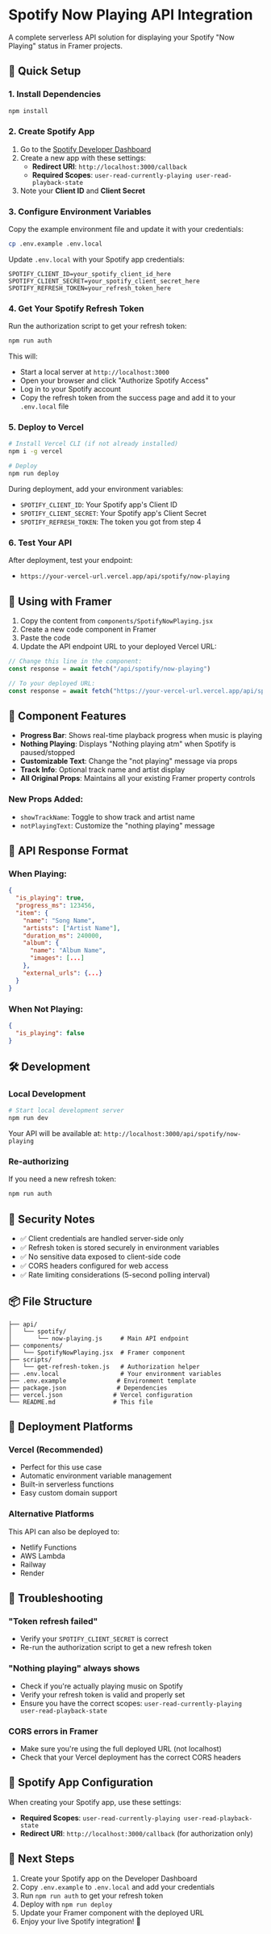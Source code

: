 # Spotify Now Playing API Integration

A complete serverless API solution for displaying your Spotify "Now Playing" status in Framer projects.

## 🚀 Quick Setup

### 1. Install Dependencies

```bash
npm install
```

### 2. Create Spotify App

1. Go to the [Spotify Developer Dashboard](https://developer.spotify.com/dashboard)
2. Create a new app with these settings:
   - **Redirect URI**: `http://localhost:3000/callback`
   - **Required Scopes**: `user-read-currently-playing user-read-playback-state`
3. Note your **Client ID** and **Client Secret**

### 3. Configure Environment Variables

Copy the example environment file and update it with your credentials:

```bash
cp .env.example .env.local
```

Update `.env.local` with your Spotify app credentials:

```env
SPOTIFY_CLIENT_ID=your_spotify_client_id_here
SPOTIFY_CLIENT_SECRET=your_spotify_client_secret_here
SPOTIFY_REFRESH_TOKEN=your_refresh_token_here
```

### 4. Get Your Spotify Refresh Token

Run the authorization script to get your refresh token:

```bash
npm run auth
```

This will:
- Start a local server at `http://localhost:3000`
- Open your browser and click "Authorize Spotify Access"
- Log in to your Spotify account
- Copy the refresh token from the success page and add it to your `.env.local` file

### 5. Deploy to Vercel

```bash
# Install Vercel CLI (if not already installed)
npm i -g vercel

# Deploy
npm run deploy
```

During deployment, add your environment variables:
- `SPOTIFY_CLIENT_ID`: Your Spotify app's Client ID
- `SPOTIFY_CLIENT_SECRET`: Your Spotify app's Client Secret  
- `SPOTIFY_REFRESH_TOKEN`: The token you got from step 4

### 6. Test Your API

After deployment, test your endpoint:
- `https://your-vercel-url.vercel.app/api/spotify/now-playing`

## 📱 Using with Framer

1. Copy the content from `components/SpotifyNowPlaying.jsx`
2. Create a new code component in Framer
3. Paste the code
4. Update the API endpoint URL to your deployed Vercel URL:

```javascript
// Change this line in the component:
const response = await fetch("/api/spotify/now-playing")

// To your deployed URL:
const response = await fetch("https://your-vercel-url.vercel.app/api/spotify/now-playing")
```

## 🎵 Component Features

- **Progress Bar**: Shows real-time playback progress when music is playing
- **Nothing Playing**: Displays "Nothing playing atm" when Spotify is paused/stopped
- **Customizable Text**: Change the "not playing" message via props
- **Track Info**: Optional track name and artist display
- **All Original Props**: Maintains all your existing Framer property controls

### New Props Added:
- `showTrackName`: Toggle to show track and artist name
- `notPlayingText`: Customize the "nothing playing" message

## 🔧 API Response Format

### When Playing:
```json
{
  "is_playing": true,
  "progress_ms": 123456,
  "item": {
    "name": "Song Name",
    "artists": ["Artist Name"],
    "duration_ms": 240000,
    "album": {
      "name": "Album Name",
      "images": [...]
    },
    "external_urls": {...}
  }
}
```

### When Not Playing:
```json
{
  "is_playing": false
}
```

## 🛠️ Development

### Local Development

```bash
# Start local development server
npm run dev
```

Your API will be available at: `http://localhost:3000/api/spotify/now-playing`

### Re-authorizing

If you need a new refresh token:

```bash
npm run auth
```

## 🔐 Security Notes

- ✅ Client credentials are handled server-side only
- ✅ Refresh token is stored securely in environment variables
- ✅ No sensitive data exposed to client-side code
- ✅ CORS headers configured for web access
- ✅ Rate limiting considerations (5-second polling interval)

## 📦 File Structure

```
├── api/
│   └── spotify/
│       └── now-playing.js     # Main API endpoint
├── components/
│   └── SpotifyNowPlaying.jsx  # Framer component
├── scripts/
│   └── get-refresh-token.js   # Authorization helper
├── .env.local                 # Your environment variables
├── .env.example              # Environment template
├── package.json              # Dependencies
├── vercel.json              # Vercel configuration
└── README.md                # This file
```

## 🚀 Deployment Platforms

### Vercel (Recommended)
- Perfect for this use case
- Automatic environment variable management
- Built-in serverless functions
- Easy custom domain support

### Alternative Platforms
This API can also be deployed to:
- Netlify Functions
- AWS Lambda
- Railway
- Render

## 🐛 Troubleshooting

### "Token refresh failed"
- Verify your `SPOTIFY_CLIENT_SECRET` is correct
- Re-run the authorization script to get a new refresh token

### "Nothing playing" always shows
- Check if you're actually playing music on Spotify
- Verify your refresh token is valid and properly set
- Ensure you have the correct scopes: `user-read-currently-playing user-read-playback-state`

### CORS errors in Framer
- Make sure you're using the full deployed URL (not localhost)
- Check that your Vercel deployment has the correct CORS headers

## 📝 Spotify App Configuration

When creating your Spotify app, use these settings:

- **Required Scopes**: `user-read-currently-playing user-read-playback-state`
- **Redirect URI**: `http://localhost:3000/callback` (for authorization only)

## 🎯 Next Steps

1. Create your Spotify app on the Developer Dashboard
2. Copy `.env.example` to `.env.local` and add your credentials
3. Run `npm run auth` to get your refresh token
4. Deploy with `npm run deploy`
5. Update your Framer component with the deployed URL
6. Enjoy your live Spotify integration! 🎵